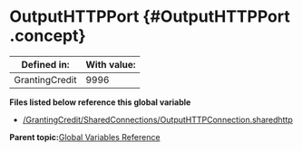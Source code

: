 # OutputHTTPPort {#OutputHTTPPort .concept}

|Defined in:|With value:|
|-----------|-----------|
|GrantingCredit|9996|

**Files listed below reference this global variable**

-   [/GrantingCredit/SharedConnections/OutputHTTPConnection.sharedhttp](../../../projects/GrantingCredit/SharedConnections/OutputHTTPConnection.sharedhttp.md)

**Parent topic:**[Global Variables Reference](../../../../../../modules/demo_Enterprise/dita/crossref/globVars/globVarsRef/GV_globVarsRef.md)

